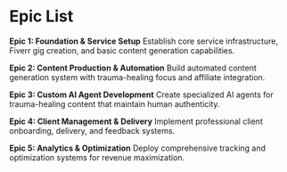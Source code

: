 # Epic List

**Epic 1: Foundation & Service Setup**
Establish core service infrastructure, Fiverr gig creation, and basic content generation capabilities.

**Epic 2: Content Production & Automation**
Build automated content generation system with trauma-healing focus and affiliate integration.

**Epic 3: Custom AI Agent Development**
Create specialized AI agents for trauma-healing content that maintain human authenticity.

**Epic 4: Client Management & Delivery**
Implement professional client onboarding, delivery, and feedback systems.

**Epic 5: Analytics & Optimization**
Deploy comprehensive tracking and optimization systems for revenue maximization.

